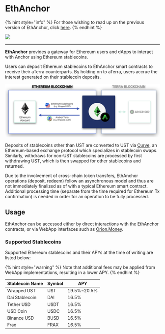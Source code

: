 # EthAnchor

{% hint style="info" %}
For those wishing to read up on the previous version of EthAnchor, click [here](../developers-ethereum/ethanchor.md).
{% endhint %}

![](../.gitbook/assets/ethAnchor\_logo\_Black.png)

****

**EthAnchor** provides a gateway for Ethereum users and dApps to interact with Anchor using Ethereum stablecoins.

Users can deposit Ethereum stablecoins to EthAnchor smart contracts to receive their aTerra counterparts. By holding on to aTerra, users accrue the interest generated on their stablecoin deposits.

![](<../.gitbook/assets/EthAnchor (1).png>)

Deposits of stablecoins other than UST are converted to UST via [Curve](https://curve.fi), an Ethereum-based exchange protocol which specializes in stablecoin swaps. Similarly, withdraws for non-UST stablecoins are processed by first withdrawing UST, which is then swapped for other stablecoins and returned.

Due to the involvement of cross-chain token transfers, EthAnchor operations (deposit, redeem) follow an asynchronous model and thus are not immediately finalized as of with a typical Ethereum smart contract. Additional processing time (separate from the time required for Ethereum Tx confirmation) is needed in order for an operation to be fully processed.

## Usage

EthAnchor can be accessed either by direct interactions with the EthAnchor contracts, or via WebApp interfaces such as [Orion.Money](https://app.orion.money).

### Supported Stablecoins

Supported Ethereum stablecoins and their APYs at the time of writing are listed below:&#x20;

{% hint style="warning" %}
Note that additional fees may be applied from WebApp implementations, resulting in a lower APY.
{% endhint %}

| Stablecoin Name | Symbol | APY          |
| --------------- | ------ | ------------ |
| Wrapped UST     | UST    | 19.5%\~20.5% |
| Dai Stablecoin  | DAI    | 16.5%        |
| Tether USD      | USDT   | 16.5%        |
| USD Coin        | USDC   | 16.5%        |
| Binance USD     | BUSD   | 16.5%        |
| Frax            | FRAX   | 16.5%        |
